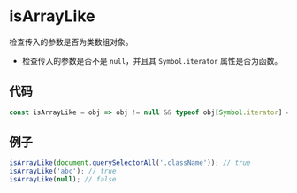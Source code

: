 # isArrayLike

检查传入的参数是否为类数组对象。

- 检查传入的参数是否不是 `null`，并且其 `Symbol.iterator` 属性是否为函数。

## 代码

```js
const isArrayLike = obj => obj != null && typeof obj[Symbol.iterator] === 'function';
```

## 例子

```js
isArrayLike(document.querySelectorAll('.className')); // true
isArrayLike('abc'); // true
isArrayLike(null); // false
```
